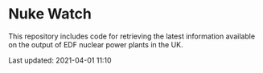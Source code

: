 # Nuke Watch

This repository includes code for retrieving the latest information available on the output of EDF nuclear power plants in the UK.

Last updated: 2021-04-01 11:10